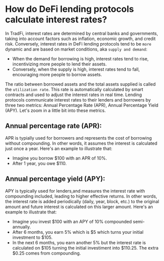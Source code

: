 # How do DeFi lending protocols calculate interest rates?

In TradFi, interest rates are determined by central banks and governments, taking into 
account factors such as inflation, economic growth, and credit risk. Conversely, 
interest rates in DeFi lending protocols tend to be `more` dynamic and are based on market 
conditions, aka `supply and demand`:

* When the demand for borrowing is high, interest rates tend to rise, incentivizing more 
people to lend their assets. 
* Conversely, when the supply is high, interest rates tend to fall, encouraging more 
people to borrow assets. 

The ratio between borrowed assets and the total assets supplied is called the 
`utilization rate`. This rate is automatically calculated by smart contracts and used 
to adjust the interest rates in real time. Lending protocols communicate interest
rates to their lenders and borrowers by three two metrics: Annual Percentage Rate (APR),
Annual Percentage Yield (APY). Let's zoom in a little bit into
these metrics.


## Annual percentage rate (APR):
APR is typially used for borrowers and represents the cost of borrowing without 
compounding. In other words, it assumes the interest is calculated just once a year. 
Here's an example to illustrate that:
* Imagine you borrow $100 with an APR of 10%.
* After 1 year, you owe $110.

## Annual percentage yield (APY): 
APY is typically used for lenders,and measures the interest rate with compounding included,
leading to higher effective returns. In other words, the interest rate is added periodically 
(daily, year, block, etc.) to the original amount and future interest is calculated on this 
larger amount. Here's an example to illustrate that:

* Imagine you invest $100 with an APY of 10% compounded semi-annually.
* After 6 months, you earn 5% which is $5 which turns your initial investment to $105.
* In the next 6 months, you earn another 5% but the interest rate is calculated on $105 
turning the initial investiment into $110.25. The extra $0.25 comes from compounding.